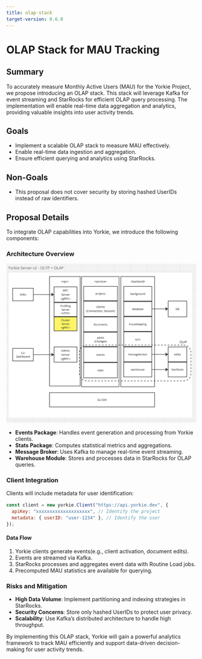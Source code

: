 ```yaml
---
title: olap-stack
target-version: 0.6.0
---
```


# OLAP Stack for MAU Tracking

## Summary

To accurately measure Monthly Active Users (MAU) for the Yorkie Project, we propose introducing an OLAP stack. This stack will leverage Kafka for event streaming and StarRocks for efficient OLAP query processing. The implementation will enable real-time data aggregation and analytics, providing valuable insights into user activity trends.

## Goals

- Implement a scalable OLAP stack to measure MAU effectively.
- Enable real-time data ingestion and aggregation.
- Ensure efficient querying and analytics using StarRocks.

## Non-Goals

- This proposal does not cover security by storing hashed UserIDs instead of raw identifiers.

## Proposal Details

To integrate OLAP capabilities into Yorkie, we introduce the following components:

### **Architecture Overview**

[![OLAP Stack Architecture](./media/olap-stack.png)](./media/olap-stack.png)

- **Events Package**: Handles event generation and processing from Yorkie clients.
- **Stats Package**: Computes statistical metrics and aggregations.
- **Message Broker**: Uses Kafka to manage real-time event streaming.
- **Warehouse Module**: Stores and processes data in StarRocks for OLAP queries.

### **Client Integration**

Clients will include metadata for user identification:

```javascript
const client = new yorkie.Client("https://api.yorkie.dev", {
  apiKey: "xxxxxxxxxxxxxxxxxxxx", // Identify the project
  metadata: { userID: "user-1234" }, // Identify the user
});
```

#### **Data Flow**

1. Yorkie clients generate events(e.g., client activation, document edits).
2. Events are streamed via Kafka.
3. StarRocks processes and aggregates event data with Routine Load jobs.
4. Precomputed MAU statistics are available for querying.

### Risks and Mitigation

- **High Data Volume**: Implement partitioning and indexing strategies in StarRocks.
- **Security Concerns**: Store only hashed UserIDs to protect user privacy.
- **Scalability**: Use Kafka’s distributed architecture to handle high throughput.

By implementing this OLAP stack, Yorkie will gain a powerful analytics framework to track MAU efficiently and support data-driven decision-making for user activity trends.
